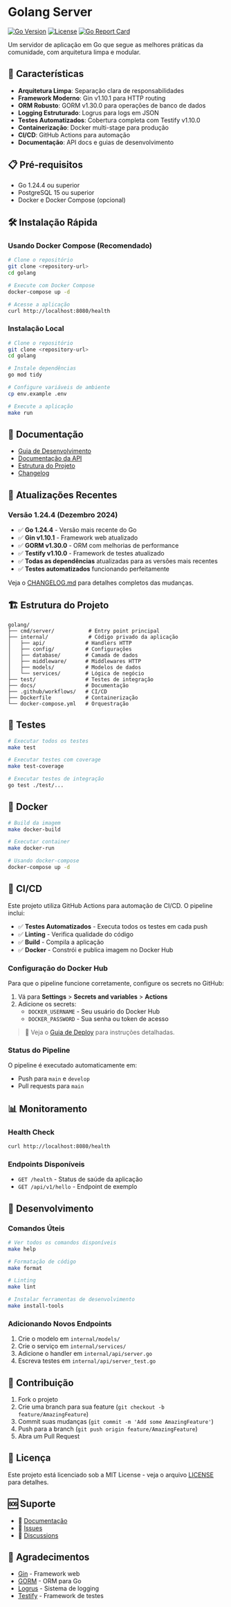 # Golang Server

[![Go Version](https://img.shields.io/badge/Go-1.24.4-blue.svg)](https://golang.org/)
[![License](https://img.shields.io/badge/License-MIT-green.svg)](LICENSE)
[![Go Report Card](https://goreportcard.com/badge/github.com/yourusername/golang)](https://goreportcard.com/report/github.com/yourusername/golang)

Um servidor de aplicação em Go que segue as melhores práticas da comunidade, com arquitetura limpa e modular.

## 🚀 Características

- **Arquitetura Limpa**: Separação clara de responsabilidades
- **Framework Moderno**: Gin v1.10.1 para HTTP routing
- **ORM Robusto**: GORM v1.30.0 para operações de banco de dados
- **Logging Estruturado**: Logrus para logs em JSON
- **Testes Automatizados**: Cobertura completa com Testify v1.10.0
- **Containerização**: Docker multi-stage para produção
- **CI/CD**: GitHub Actions para automação
- **Documentação**: API docs e guias de desenvolvimento

## 📋 Pré-requisitos

- Go 1.24.4 ou superior
- PostgreSQL 15 ou superior
- Docker e Docker Compose (opcional)

## 🛠️ Instalação Rápida

### Usando Docker Compose (Recomendado)

```bash
# Clone o repositório
git clone <repository-url>
cd golang

# Execute com Docker Compose
docker-compose up -d

# Acesse a aplicação
curl http://localhost:8080/health
```

### Instalação Local

```bash
# Clone o repositório
git clone <repository-url>
cd golang

# Instale dependências
go mod tidy

# Configure variáveis de ambiente
cp env.example .env

# Execute a aplicação
make run
```

## 📖 Documentação

- [Guia de Desenvolvimento](docs/README.md)
- [Documentação da API](docs/API.md)
- [Estrutura do Projeto](docs/README.md#estrutura-do-projeto)
- [Changelog](CHANGELOG.md)

## 🔄 Atualizações Recentes

### Versão 1.24.4 (Dezembro 2024)
- ✅ **Go 1.24.4** - Versão mais recente do Go
- ✅ **Gin v1.10.1** - Framework web atualizado
- ✅ **GORM v1.30.0** - ORM com melhorias de performance
- ✅ **Testify v1.10.0** - Framework de testes atualizado
- ✅ **Todas as dependências** atualizadas para as versões mais recentes
- ✅ **Testes automatizados** funcionando perfeitamente

Veja o [CHANGELOG.md](CHANGELOG.md) para detalhes completos das mudanças.

## 🏗️ Estrutura do Projeto

```
golang/
├── cmd/server/           # Entry point principal
├── internal/             # Código privado da aplicação
│   ├── api/             # Handlers HTTP
│   ├── config/          # Configurações
│   ├── database/        # Camada de dados
│   ├── middleware/      # Middlewares HTTP
│   ├── models/          # Modelos de dados
│   └── services/        # Lógica de negócio
├── test/                # Testes de integração
├── docs/                # Documentação
├── .github/workflows/   # CI/CD
├── Dockerfile           # Containerização
└── docker-compose.yml   # Orquestração
```

## 🧪 Testes

```bash
# Executar todos os testes
make test

# Executar testes com coverage
make test-coverage

# Executar testes de integração
go test ./test/...
```

## 🐳 Docker

```bash
# Build da imagem
make docker-build

# Executar container
make docker-run

# Usando docker-compose
docker-compose up -d
```

## 🚀 CI/CD

Este projeto utiliza GitHub Actions para automação de CI/CD. O pipeline inclui:

- ✅ **Testes Automatizados** - Executa todos os testes em cada push
- ✅ **Linting** - Verifica qualidade do código
- ✅ **Build** - Compila a aplicação
- ✅ **Docker** - Constrói e publica imagem no Docker Hub

### Configuração do Docker Hub

Para que o pipeline funcione corretamente, configure os secrets no GitHub:

1. Vá para **Settings** > **Secrets and variables** > **Actions**
2. Adicione os secrets:
   - `DOCKER_USERNAME` - Seu usuário do Docker Hub
   - `DOCKER_PASSWORD` - Sua senha ou token de acesso

> 📖 Veja o [Guia de Deploy](docs/DEPLOYMENT.md) para instruções detalhadas.

### Status do Pipeline

O pipeline é executado automaticamente em:
- Push para `main` e `develop`
- Pull requests para `main`

## 📊 Monitoramento

### Health Check

```bash
curl http://localhost:8080/health
```

### Endpoints Disponíveis

- `GET /health` - Status de saúde da aplicação
- `GET /api/v1/hello` - Endpoint de exemplo

## 🔧 Desenvolvimento

### Comandos Úteis

```bash
# Ver todos os comandos disponíveis
make help

# Formatação de código
make format

# Linting
make lint

# Instalar ferramentas de desenvolvimento
make install-tools
```

### Adicionando Novos Endpoints

1. Crie o modelo em `internal/models/`
2. Crie o serviço em `internal/services/`
3. Adicione o handler em `internal/api/server.go`
4. Escreva testes em `internal/api/server_test.go`

## 🤝 Contribuição

1. Fork o projeto
2. Crie uma branch para sua feature (`git checkout -b feature/AmazingFeature`)
3. Commit suas mudanças (`git commit -m 'Add some AmazingFeature'`)
4. Push para a branch (`git push origin feature/AmazingFeature`)
5. Abra um Pull Request

## 📄 Licença

Este projeto está licenciado sob a MIT License - veja o arquivo [LICENSE](LICENSE) para detalhes.

## 🆘 Suporte

- 📖 [Documentação](docs/README.md)
- 🐛 [Issues](https://github.com/yourusername/golang/issues)
- 💬 [Discussions](https://github.com/yourusername/golang/discussions)

## 🙏 Agradecimentos

- [Gin](https://github.com/gin-gonic/gin) - Framework web
- [GORM](https://gorm.io/) - ORM para Go
- [Logrus](https://github.com/sirupsen/logrus) - Sistema de logging
- [Testify](https://github.com/stretchr/testify) - Framework de testes

